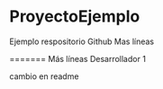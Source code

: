 # ProyectoEjemplo
Ejemplo respositorio Github
Mas líneas

=======
Más líneas
Desarrollador 1

cambio en readme